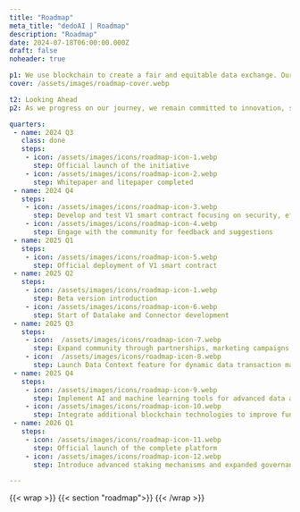 ```yaml
---
title: "Roadmap"
meta_title: "dedoAI | Roadmap"
description: "Roadmap"
date: 2024-07-18T06:00:00.000Z
draft: false
noheader: true

p1: We use blockchain to create a fair and equitable data exchange. Our roadmap highlights key milestones in developing and enhancing the platform.
cover: /assets/images/roadmap-cover.webp

t2: Looking Ahead
p2: As we progress on our journey, we remain committed to innovation, security, and community engagement. Future phases will focus on scaling the platform, exploring new technologies, and continuously enhancing the ecosystem to meet the evolving needs of our users.

quarters:
 - name: 2024 Q3
   class: done
   steps:
    - icon: /assets/images/icons/roadmap-icon-1.webp
      step: Official launch of the initiative
    - icon: /assets/images/icons/roadmap-icon-2.webp
      step: Whitepaper and litepaper completed
 - name: 2024 Q4
   steps:
    - icon: /assets/images/icons/roadmap-icon-3.webp
      step: Develop and test V1 smart contract focusing on security, efficiency, and scalability
    - icon: /assets/images/icons/roadmap-icon-4.webp
      step: Engage with the community for feedback and suggestions
 - name: 2025 Q1
   steps:
    - icon: /assets/images/icons/roadmap-icon-5.webp
      step: Official deployment of V1 smart contract
 - name: 2025 Q2
   steps:
    - icon: /assets/images/icons/roadmap-icon-1.webp
      step: Beta version introduction
    - icon: /assets/images/icons/roadmap-icon-6.webp
      step: Start of Datalake and Connector development
 - name: 2025 Q3
   steps:
    - icon:  /assets/images/icons/roadmap-icon-7.webp
      step: Expand community through partnerships, marketing campaigns, and engagement initiatives
    - icon:  /assets/images/icons/roadmap-icon-8.webp
      step: Launch Data Context feature for dynamic data transaction management
 - name: 2025 Q4
   steps:
    - icon: /assets/images/icons/roadmap-icon-9.webp
      step: Implement AI and machine learning tools for advanced data analysis
    - icon: /assets/images/icons/roadmap-icon-10.webp
      step: Integrate additional blockchain technologies to improve functionality and user experience
 - name: 2026 Q1
   steps:
    - icon: /assets/images/icons/roadmap-icon-11.webp
      step: Official launch of the complete platform
    - icon: /assets/images/icons/roadmap-icon-12.webp
      step: Introduce advanced staking mechanisms and expanded governance models through the DEDO token

---
```

{{< wrap >}}
{{< section "roadmap">}}
{{< /wrap >}}

